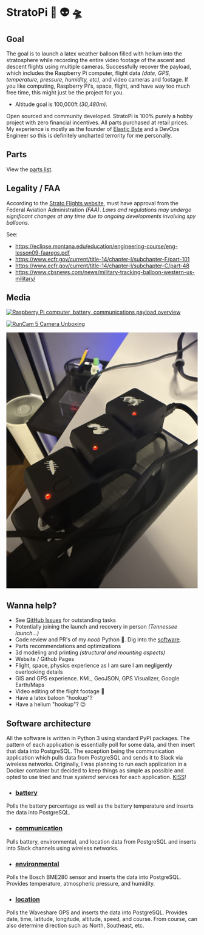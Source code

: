 # StratoPi 🎈 👽 🛸

## Goal

The goal is to launch a latex weather balloon filled with helium into the stratosphere while recording the entire video footage of the ascent and descent flights using multiple cameras. Successfully recover the payload, which includes the Raspberry Pi computer, flight data _(date, GPS, temperature, pressure, humidity, etc)_, and video cameras and footage. If you like computing, Raspberry Pi's, space, flight, and have way too much free time, this might just be the project for you.

- Altitude goal is 100,000ft _(30,480m)_.

Open sourced and community developed. StratoPi is 100% purely a hobby project with zero financial incentives. All parts purchased at retail prices. My experience is mostly as the founder of [Elastic Byte](https://elasticbyte.net) and a DevOps Engineer so this is definitely uncharted terrority for me personally.

## Parts

View the [parts list](https://github.com/stratopi-org/stratopi/blob/master/PARTS.md).

## Legality / FAA

According to the [Strato Flights website](https://www.stratoflights.com/en/tutorial/weather-balloon-registration-insurance/usa/#:~:text=To%20launch%20a%20weather%20balloon,FAA%20Part%20101), must have approval from the Federal Aviation Administration _(FAA)_. _Laws and regulations may undergo significant changes at any time due to ongoing developments involving spy balloons._

See:

- https://eclipse.montana.edu/education/engineering-course/eng-lesson09-faaregs.pdf
- https://www.ecfr.gov/current/title-14/chapter-I/subchapter-F/part-101
- https://www.ecfr.gov/current/title-14/chapter-I/subchapter-C/part-48
- https://www.cbsnews.com/news/military-tracking-balloon-western-us-military/

## Media

[![Raspberry Pi computer, battery, communications payload overview](http://img.youtube.com/vi/SpzycIWPKsQ/0.jpg)](http://www.youtube.com/watch?v=SpzycIWPKsQ "Raspberry Pi computer, battery, communications payload overview")

[![RunCam 5 Camera Unboxing](http://img.youtube.com/vi/Ua4CM7kJQfI/0.jpg)](http://www.youtube.com/watch?v=Ua4CM7kJQfI "RunCam 5 Camera Unboxing")

![RunCam 5 Camera Power Test](https://github.com/stratopi-org/stratopi/blob/master/media/images/camera_test.jpg)

## Wanna help?

- See [GitHub Issues](https://github.com/stratopi-org/stratopi/issues?q=is%3Aopen+is%3Aissue+label%3Aenhancement) for outstanding tasks
- Potentially joining the launch and recovery in person _(Tennessee launch...)_
- Code review and PR's of my _noob_ Python 🙈. Dig into the [software](https://github.com/stratopi-org/stratopi/tree/master/software).
- Parts recommendations and optimizations
- 3d modeling and printing _(structural and mounting aspects)_
- Website / Github Pages
- Flight, space, physics experience as I am sure I am negligently overlooking details
- GIS and GPS experience. KML, GeoJSON, GPS Visualizer, Google Earth/Maps
- Video editing of the flight footage 🤞
- Have a latex baloon "hookup"?
- Have a helium "hookup"? 😉

## Software architecture

All the software is written in Python 3 using standard PyPI packages. The pattern of each application is essentially poll for some data, and then insert that data into PostgreSQL. The exception being the communication application which pulls data from PostgreSQL and sends it to Slack via wireless networks. Originally, I was planning to run each application in a Docker container but decided to keep things as simple as possible and opted to use tried and true _systemd_ services for each application. [KISS](https://en.wikipedia.org/wiki/KISS_principle)!

- ### [battery](https://github.com/stratopi-org/stratopi/tree/master/software/battery)

Polls the battery percentage as well as the battery temperature and inserts the data into PostgreSQL.

- ### [communication](https://github.com/stratopi-org/stratopi/tree/master/software/communication)

Pulls battery, environmental, and location data from PostgreSQL and inserts into Slack channels using wireless networks.

- ### [environmental](https://github.com/stratopi-org/stratopi/tree/master/software/environmental)

Polls the Bosch BME280 sensor and inserts the data into PostgreSQL. Provides temperature, atmospheric pressure, and humidity.

- ### [location](https://github.com/stratopi-org/stratopi/tree/master/software/location)

Polls the Waveshare GPS and inserts the data into PostgreSQL. Provides date, time, latitude, longitude, altitude, speed, and course. From course, can also determine direction such as North, Southeast, etc.
